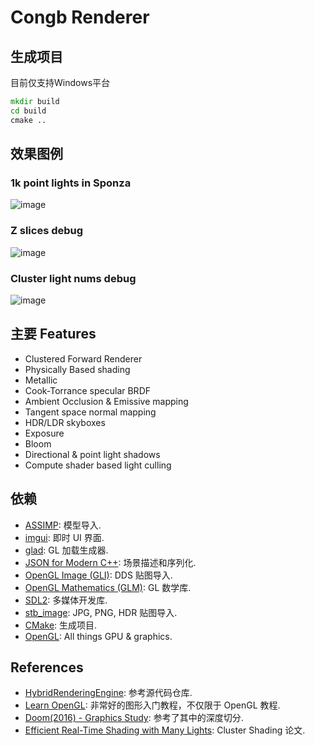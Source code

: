 # Congb Renderer


## 生成项目
目前仅支持Windows平台
```cmd
mkdir build
cd build
cmake ..
```

## 效果图例

### 1k point lights in Sponza
![image](https://github.com/Ken-In/CongbRenderer/assets/55162087/d8649e5a-400e-4d8d-aa62-74dba431b736)

### Z slices debug
![image](https://github.com/Ken-In/CongbRenderer/assets/55162087/86f92331-c706-460f-8e09-36af82696417)

### Cluster light nums debug
![image](https://github.com/Ken-In/CongbRenderer/assets/55162087/ae24eb0d-5682-4758-80b0-382bc0b4532a)


## 主要 Features

* Clustered Forward Renderer
* Physically Based shading
* Metallic
* Cook-Torrance specular BRDF
* Ambient Occlusion & Emissive mapping
* Tangent space normal mapping
* HDR/LDR skyboxes
* Exposure
* Bloom
* Directional & point light shadows
* Compute shader based light culling


## 依赖 

* [ASSIMP](https://github.com/assimp/assimp): 模型导入.
* [imgui](https://github.com/ocornut/imgui): 即时 UI 界面.
* [glad](https://github.com/Dav1dde/glad): GL 加载生成器.
* [JSON for Modern C++](https://github.com/nlohmann/json): 场景描述和序列化.
* [OpenGL Image (GLI)](https://github.com/g-truc/gli): DDS 贴图导入.
* [OpenGL Mathematics (GLM)](https://glm.g-truc.net/0.9.9/index.html): GL 数学库.
* [SDL2](https://www.libsdl.org/download-2.0.php): 多媒体开发库.
* [stb_image](https://github.com/nothings/stb): JPG, PNG, HDR 贴图导入.
* [CMake](https://github.com/Kitware/CMake): 生成项目.
* [OpenGL](https://www.opengl.org/): All things GPU & graphics.

## References

* [HybridRenderingEngine](https://github.com/Angelo1211/HybridRenderingEngine/wiki/References): 参考源代码仓库.
* [Learn OpenGL](https://learnopengl.com/Introduction): 非常好的图形入门教程，不仅限于 OpenGL 教程.
* [Doom(2016) - Graphics Study](http://www.adriancourreges.com/blog/2016/09/09/doom-2016-graphics-study/): 参考了其中的深度切分.
* [Efficient Real-Time Shading with Many Lights](https://www.zora.uzh.ch/id/eprint/107598/1/a11-olsson.pdf): Cluster Shading 论文.
